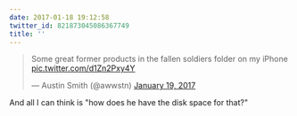 ```yaml
---
date: 2017-01-18 19:12:58
twitter_id: 821873045086367749
title: ''
---
```


<blockquote class="twitter-tweet"><p lang="en" dir="ltr">Some great former products in the fallen soldiers folder on my iPhone <a href="https://t.co/d1Zn2Pxy4Y">pic.twitter.com/d1Zn2Pxy4Y</a></p>&mdash; Austin Smith (@awwstn) <a href="https://twitter.com/awwstn/status/821871781883412480?ref_src=twsrc%5Etfw">January 19, 2017</a></blockquote>
<script async src="https://platform.twitter.com/widgets.js" charset="utf-8"></script>

And all I can think is "how does he have the disk space for that?"
